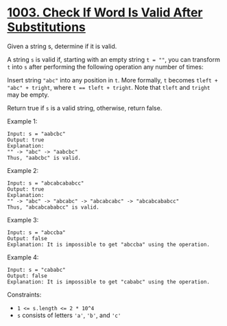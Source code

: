 [1003. Check If Word Is Valid After Substitutions](https://leetcode.com/problems/check-if-word-is-valid-after-substitutions/)
==================================================
Given a string s, determine if it is valid.

A string `s` is valid if, starting with an empty string `t = ""`,
you can transform `t` into `s` after performing the following
operation any number of times:

Insert string `"abc"` into any position in `t`. More formally, `t` becomes
`tleft + "abc" + tright`, where `t == tleft + tright`. Note that `tleft`
and `tright` may be empty.

Return true if `s` is a valid string, otherwise, return false.

Example 1:
```
Input: s = "aabcbc"
Output: true
Explanation:
"" -> "abc" -> "aabcbc"
Thus, "aabcbc" is valid.
```

Example 2:
```
Input: s = "abcabcababcc"
Output: true
Explanation:
"" -> "abc" -> "abcabc" -> "abcabcabc" -> "abcabcababcc"
Thus, "abcabcababcc" is valid.
```

Example 3:
```
Input: s = "abccba"
Output: false
Explanation: It is impossible to get "abccba" using the operation.
```

Example 4:
```
Input: s = "cababc"
Output: false
Explanation: It is impossible to get "cababc" using the operation.
```

Constraints:

 - `1 <= s.length <= 2 * 10^4`
 - `s` consists of letters `'a'`, `'b'`, and `'c'`
